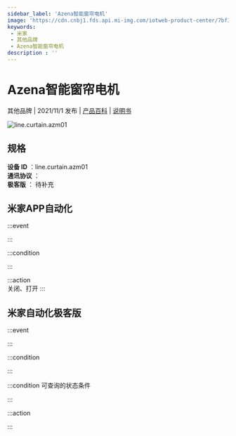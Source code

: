 ```yaml
---
sidebar_label: 'Azena智能窗帘电机'
image: 'https://cdn.cnbj1.fds.api.mi-img.com/iotweb-product-center/7bf3425e47d9f91734af0a0d3151b26e_1629534257328.png?GalaxyAccessKeyId=AKVGLQWBOVIRQ3XLEW&Expires=9223372036854775807&Signature=ComC2skI5ZMRzUDzl9uy5/bVWto='
keywords: 
 - 米家
 - 其他品牌
 - Azena智能窗帘电机
description : ''
---
```

# Azena智能窗帘电机

其他品牌 | 2021/11/1 发布 | [产品百科](https://home.mi.com/webapp/content/baike/product/index.html?model=line.curtain.azm01/) | [说明书](https://home.mi.com/views/introduction.html?model=line.curtain.azm01&region=cn)

![line.curtain.azm01](https://cdn.cnbj1.fds.api.mi-img.com/iotweb-product-center/7bf3425e47d9f91734af0a0d3151b26e_1629534257328.png?GalaxyAccessKeyId=AKVGLQWBOVIRQ3XLEW&Expires=9223372036854775807&Signature=ComC2skI5ZMRzUDzl9uy5/bVWto=)

## 规格  
> 
**设备 ID** ：line.curtain.azm01  
**通讯协议** ：  
**极客版**  ： 待补充 


## 米家APP自动化  

:::event  

:::

:::condition  

:::

:::action   
关闭、打开
:::

## 米家自动化极客版  

:::event  

:::

:::condition  

:::

:::condition 可查询的状态条件  

:::

:::action  

:::

        
